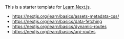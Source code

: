 This is a starter template for [Learn Next.js](https://nextjs.org/learn).

- https://nextjs.org/learn/basics/assets-metadata-css/
- https://nextjs.org/learn/basics/data-fetching
- https://nextjs.org/learn/basics/dynamic-routes
- https://nextjs.org/learn/basics/api-routes
